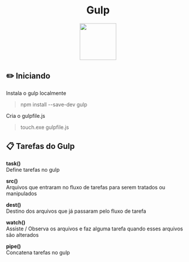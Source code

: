 <h1 align="center">
  <b>Gulp</b>
</h1>
<p align="center">
  <img src="https://upload.wikimedia.org/wikipedia/commons/thumb/7/72/Gulp.js_Logo.svg/1200px-Gulp.js_Logo.svg.png" width="100">
</p>


## ✏️ Iniciando
Instala o gulp localmente  
>npm install --save-dev gulp

Cria o gulpfile.js  
>touch.exe gulpfile.js


## 📋 Tarefas do Gulp

**task()**  
Define tarefas no gulp  

**src()**  
Arquivos que entraram no fluxo de tarefas para serem tratados ou manipulados  

**dest()**  
Destino dos arquivos que já passaram pelo fluxo de tarefa   

**watch()**  
Assiste / Observa os arquivos e faz alguma tarefa quando esses arquivos são alterados  

**pipe()**  
Concatena tarefas no gulp   



